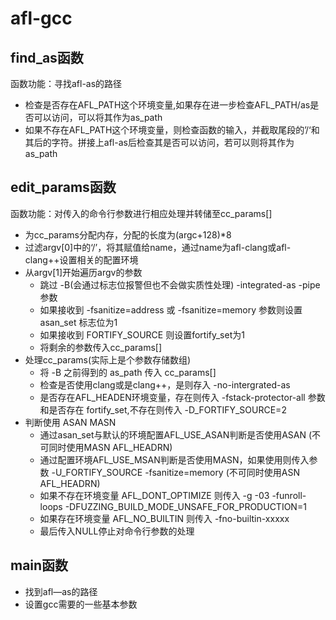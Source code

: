 # afl-gcc

## find_as函数
函数功能：寻找afl-as的路径
- 检查是否存在AFL_PATH这个环境变量,如果存在进一步检查AFL_PATH/as是否可以访问，可以将其作为as_path
- 如果不存在AFL_PATH这个环境变量，则检查函数的输入，并截取尾段的’/‘和其后的字符。拼接上afl-as后检查其是否可以访问，若可以则将其作为as_path

## edit_params函数
函数功能：对传入的命令行参数进行相应处理并转储至cc_params[]
- 为cc_params分配内存，分配的长度为(argc+128)*8
- 过滤argv[0]中的‘/’，将其赋值给name，通过name为afl-clang或afl-clang++设置相关的配置环境
- 从argv[1]开始遍历argv的参数 
  - 跳过 -B(会通过标志位报警但也不会做实质性处理) -integrated-as -pipe参数
  - 如果接收到 -fsanitize=address 或 -fsanitize=memory 参数则设置 asan_set 标志位为1
  - 如果接收到 FORTIFY_SOURCE 则设置fortify_set为1 
  - 将剩余的参数传入cc_params[]
- 处理cc_params(实际上是个参数存储数组)
  - 将 -B 之前得到的 as_path 传入 cc_params[]
  - 检查是否使用clang或是clang++，是则存入 -no-intergrated-as
  - 是否存在AFL_HEADEN环境变量，存在则传入 -fstack-protector-all 参数和是否存在 fortify_set,不存在则传入 -D_FORTIFY_SOURCE=2
- 判断使用 ASAN MASN 
  - 通过asan_set与默认的环境配置AFL_USE_ASAN判断是否使用ASAN (不可同时使用MASN AFL_HEADRN)
  - 通过配置环境AFL_USE_MSAN判断是否使用MASN，如果使用则传入参数 -U_FORTIFY_SOURCE -fsanitize=memory (不可同时使用ASN AFL_HEADRN)
  - 如果不存在环境变量 AFL_DONT_OPTIMIZE 则传入 -g -03 -funroll-loops -DFUZZING_BUILD_MODE_UNSAFE_FOR_PRODUCTION=1       
  - 如果存在环境变量 AFL_NO_BUILTIN 则传入 -fno-builtin-xxxxx
  - 最后传入NULL停止对命令行参数的处理

## main函数
- 找到afl—as的路径  
- 设置gcc需要的一些基本参数   